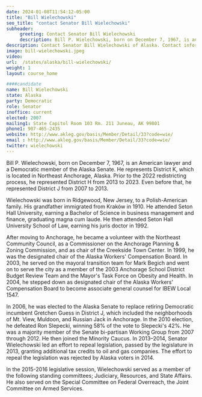 ```yaml
---
date: 2024-01-08T11:54:12-05:00
title: "Bill Wielechowski"
seo_title: "contact Senator Bill Wielechowski"
subheader:
     greeting: Contact Senator Bill Wielechowski
     description: Bill P. Wielechowski, born on December 7, 1967, is an American lawyer and a Democratic member of the Alaska Senate. He represents District K, which is located in Northeast Anchorage, Alaska. Prior to the 2022 redistricting process, he represented District H from 2013 to 2023. Even before that, he represented District J from 2007 to 2013.
description: Contact Senator Bill Wielechowski of Alaska. Contact information for Bill Wielechowski includes email address, phone number, and mailing address.
image: bill-wielechowski.jpeg
video:
url:  /states/alaska/bill-wielechowski/
weight: 1
layout: course_home

####candidate
name: Bill Wielechowski
state: Alaska
party: Democratic
role: Senator
inoffice: current
elected: 2007
mailing1: State Capitol Room 103 Rm. 211 Juneau, AK 99801
phone1: 907-465-2435
website: http://www.akleg.gov/basis/Member/Detail/33?code=wie/
email : http://www.akleg.gov/basis/Member/Detail/33?code=wie/
twitter: wielechowski
---
```


Bill P. Wielechowski, born on December 7, 1967, is an American lawyer and a Democratic member of the Alaska Senate. He represents District K, which is located in Northeast Anchorage, Alaska. Prior to the 2022 redistricting process, he represented District H from 2013 to 2023. Even before that, he represented District J from 2007 to 2013.

Wielechowski was born in Ridgewood, New Jersey, to a Polish-American family. His grandfather immigrated from Kraków in 1910. He attended Seton Hall University, earning a Bachelor of Science in business management and finance, graduating magna cum laude. He then attended Seton Hall University School of Law, earning his juris doctor in 1992.

After moving to Anchorage, he became a volunteer with the Northeast Community Council, as a Commissioner on the Anchorage Planning & Zoning Commission, and as chair of the Creekside Town Center. In 1999, he was the designated chair of the Alaska Workers' Compensation Board. In 2003, he served on the mayoral transition team for Mark Begich and went on to serve the city as a member of the 2003 Anchorage School District Budget Review Team and the Mayor's Task Force on Obesity and Health. In 2004, he stepped down as designated chair of the Alaska Workers' Compensation Board to become associate general counsel for IBEW Local 1547.

In 2006, he was elected to the Alaska Senate to replace retiring Democratic incumbent Gretchen Guess in District J, which included the neighborhoods of Mt. View, Muldoon, and Russian Jack in Anchorage. In the 2010 election, he defeated Ron Slepecki, winning 58% of the vote to Slepecki's 42%. He was a majority member of the Senate bi-partisan Working Group from 2007 through 2012. He then joined the Minority Caucus. In 2013–2014, Senator Wielechowski led an effort to repeal legislation, passed by the legislature in 2013, granting additional tax credits to oil and gas companies. The effort to repeal the legislation was rejected by Alaska voters in 2014.

In the 2015-2016 legislative session, Wielechowski served as a member of the following standing committees; Judiciary, Resources, and State Affairs. He also served on the Special Committee on Federal Overreach, the Joint Committee on Armed Services.
